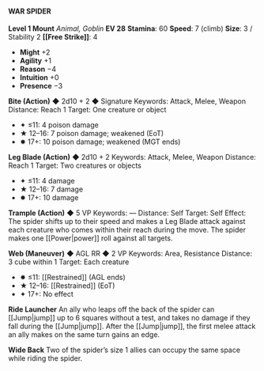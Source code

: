 #### WAR SPIDER

**Level 1 Mount**
*Animal, Goblin*
**EV 28**
**Stamina**: 60
**Speed**: 7 (climb)
**Size**: 3 / Stability 2
**[[Free Strike]]**: 4

- **Might** +2
- **Agility** +1
- **Reason** −4
- **Intuition** +0
- **Presence** −3

**Bite (Action)** ◆ 2d10 + 2 ◆ Signature
Keywords: Attack, Melee, Weapon
Distance: Reach 1
Target: One creature or object

- ✦ ≤11: 4 poison damage
- ★ 12–16: 7 poison damage; weakened (EoT)
- ✸ 17+: 10 poison damage; weakened (MGT ends)

**Leg Blade (Action)** ◆ 2d10 + 2
Keywords: Attack, Melee, Weapon
Distance: Reach 1
Target: Two creatures or objects

- ✦ ≤11: 4 damage
- ★ 12–16: 7 damage
- ✸ 17+: 10 damage

**Trample (Action)** ◆ 5 VP
Keywords: —
Distance: Self
Target: Self
Effect: The spider shifts up to their speed and makes a Leg Blade attack against each creature who comes within their reach during the move. The spider makes one [[Power|power]] roll against all targets.

**Web (Maneuver)** ◆ AGL RR ◆ 2 VP
Keywords: Area, Resistance
Distance: 3 cube within 1
Target: Each creature

- ✸ ≤11: [[Restrained]] (AGL ends)
- ★ 12–16: [[Restrained]] (EoT)
- ✦ 17+: No effect

**Ride Launcher**
An ally who leaps off the back of the spider can [[Jump|jump]] up to 6 squares without a test, and takes no damage if they fall during the [[Jump|jump]]. After the [[Jump|jump]], the first melee attack an ally makes on the same turn gains an edge.

**Wide Back**
Two of the spider’s size 1 allies can occupy the same space while riding the spider.

